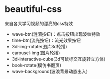 # beautiful-css
来自各大学习视频的漂亮的css特效

- wave-btn(涟漪按钮)：点击按钮出现波纹特效
- time-btn(流光按钮)：流光效果按钮
- 3d-img-rotate(图片3d轮播)
- carousel-img(图片轮播)
- 3d-interactive-cube(3d可鼠标交互旋转立方体)
- book-rotate(模仿书翻页)
- wave-background(波浪背景动态出入)